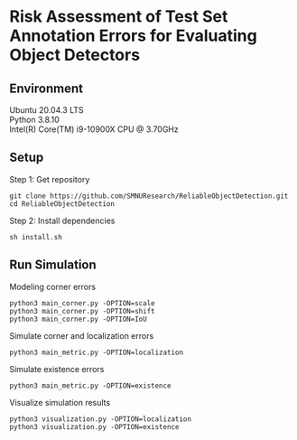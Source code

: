 # Risk Assessment of Test Set Annotation Errors for Evaluating Object Detectors
## Environment
Ubuntu 20.04.3 LTS  
Python 3.8.10  
Intel(R) Core(TM) i9-10900X CPU @ 3.70GHz
## Setup
Step 1: Get repository  
```
git clone https://github.com/SMNUResearch/ReliableObjectDetection.git
cd ReliableObjectDetection
```
Step 2: Install dependencies  
```
sh install.sh
```
## Run Simulation
Modeling corner errors
```
python3 main_corner.py -OPTION=scale
python3 main_corner.py -OPTION=shift
python3 main_corner.py -OPTION=IoU
```
Simulate corner and localization errors
```
python3 main_metric.py -OPTION=localization
```
Simulate existence errors
```
python3 main_metric.py -OPTION=existence
```
Visualize simulation results
```
python3 visualization.py -OPTION=localization
python3 visualization.py -OPTION=existence
```
